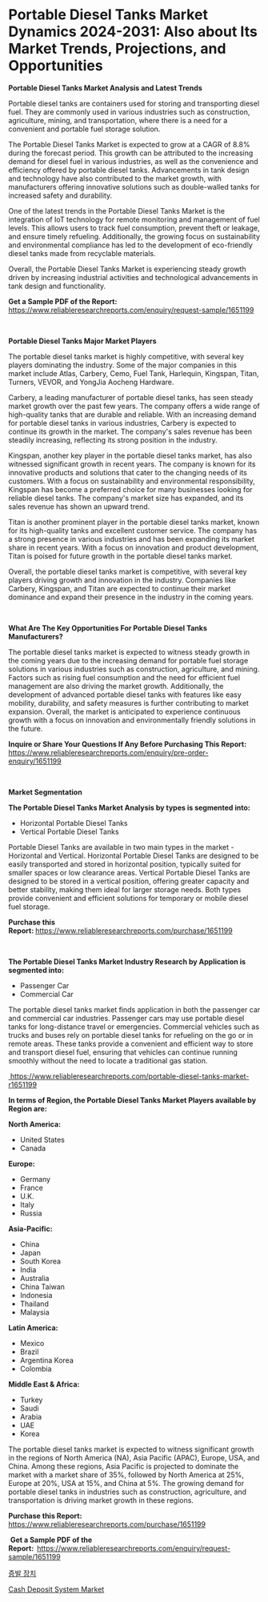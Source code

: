 <p><h1>Portable Diesel Tanks Market Dynamics 2024-2031: Also about Its Market Trends, Projections, and Opportunities</h1></p><p><strong>Portable Diesel Tanks Market Analysis and Latest Trends</strong></p>
<p><p>Portable diesel tanks are containers used for storing and transporting diesel fuel. They are commonly used in various industries such as construction, agriculture, mining, and transportation, where there is a need for a convenient and portable fuel storage solution.</p><p>The Portable Diesel Tanks Market is expected to grow at a CAGR of 8.8% during the forecast period. This growth can be attributed to the increasing demand for diesel fuel in various industries, as well as the convenience and efficiency offered by portable diesel tanks. Advancements in tank design and technology have also contributed to the market growth, with manufacturers offering innovative solutions such as double-walled tanks for increased safety and durability.</p><p>One of the latest trends in the Portable Diesel Tanks Market is the integration of IoT technology for remote monitoring and management of fuel levels. This allows users to track fuel consumption, prevent theft or leakage, and ensure timely refueling. Additionally, the growing focus on sustainability and environmental compliance has led to the development of eco-friendly diesel tanks made from recyclable materials.</p><p>Overall, the Portable Diesel Tanks Market is experiencing steady growth driven by increasing industrial activities and technological advancements in tank design and functionality.</p></p>
<p><strong>Get a Sample PDF of the Report:&nbsp;</strong> <a href="https://www.reliableresearchreports.com/enquiry/request-sample/1651199">https://www.reliableresearchreports.com/enquiry/request-sample/1651199</a></p>
<p>&nbsp;</p>
<p><strong>Portable Diesel Tanks Major Market Players</strong></p>
<p><p>The portable diesel tanks market is highly competitive, with several key players dominating the industry. Some of the major companies in this market include Atlas, Carbery, Cemo, Fuel Tank, Harlequin, Kingspan, Titan, Turners, VEVOR, and YongJia Aocheng Hardware.</p><p>Carbery, a leading manufacturer of portable diesel tanks, has seen steady market growth over the past few years. The company offers a wide range of high-quality tanks that are durable and reliable. With an increasing demand for portable diesel tanks in various industries, Carbery is expected to continue its growth in the market. The company's sales revenue has been steadily increasing, reflecting its strong position in the industry.</p><p>Kingspan, another key player in the portable diesel tanks market, has also witnessed significant growth in recent years. The company is known for its innovative products and solutions that cater to the changing needs of its customers. With a focus on sustainability and environmental responsibility, Kingspan has become a preferred choice for many businesses looking for reliable diesel tanks. The company's market size has expanded, and its sales revenue has shown an upward trend.</p><p>Titan is another prominent player in the portable diesel tanks market, known for its high-quality tanks and excellent customer service. The company has a strong presence in various industries and has been expanding its market share in recent years. With a focus on innovation and product development, Titan is poised for future growth in the portable diesel tanks market.</p><p>Overall, the portable diesel tanks market is competitive, with several key players driving growth and innovation in the industry. Companies like Carbery, Kingspan, and Titan are expected to continue their market dominance and expand their presence in the industry in the coming years.</p></p>
<p>&nbsp;</p>
<p><strong>What Are The Key Opportunities For Portable Diesel Tanks Manufacturers?</strong></p>
<p><p>The portable diesel tanks market is expected to witness steady growth in the coming years due to the increasing demand for portable fuel storage solutions in various industries such as construction, agriculture, and mining. Factors such as rising fuel consumption and the need for efficient fuel management are also driving the market growth. Additionally, the development of advanced portable diesel tanks with features like easy mobility, durability, and safety measures is further contributing to market expansion. Overall, the market is anticipated to experience continuous growth with a focus on innovation and environmentally friendly solutions in the future.</p></p>
<p><strong>Inquire or Share Your Questions If Any Before Purchasing This Report:</strong> <a href="https://www.reliableresearchreports.com/enquiry/pre-order-enquiry/1651199">https://www.reliableresearchreports.com/enquiry/pre-order-enquiry/1651199</a></p>
<p>&nbsp;</p>
<p><strong>Market Segmentation</strong></p>
<p><strong>The Portable Diesel Tanks Market Analysis by types is segmented into:</strong></p>
<p><ul><li>Horizontal Portable Diesel Tanks</li><li>Vertical Portable Diesel Tanks</li></ul></p>
<p><p>Portable Diesel Tanks are available in two main types in the market - Horizontal and Vertical. Horizontal Portable Diesel Tanks are designed to be easily transported and stored in horizontal position, typically suited for smaller spaces or low clearance areas. Vertical Portable Diesel Tanks are designed to be stored in a vertical position, offering greater capacity and better stability, making them ideal for larger storage needs. Both types provide convenient and efficient solutions for temporary or mobile diesel fuel storage.</p></p>
<p><strong>Purchase this Report:&nbsp;</strong><a href="https://www.reliableresearchreports.com/purchase/1651199">https://www.reliableresearchreports.com/purchase/1651199</a></p>
<p>&nbsp;</p>
<p><strong>The Portable Diesel Tanks Market Industry Research by Application is segmented into:</strong></p>
<p><ul><li>Passenger Car</li><li>Commercial Car</li></ul></p>
<p><p>The portable diesel tanks market finds application in both the passenger car and commercial car industries. Passenger cars may use portable diesel tanks for long-distance travel or emergencies. Commercial vehicles such as trucks and buses rely on portable diesel tanks for refueling on the go or in remote areas. These tanks provide a convenient and efficient way to store and transport diesel fuel, ensuring that vehicles can continue running smoothly without the need to locate a traditional gas station.</p></p>
<p><a href="https://www.reliableresearchreports.com/portable-diesel-tanks-market-r1651199">&nbsp;https://www.reliableresearchreports.com/portable-diesel-tanks-market-r1651199</a></p>
<p><strong>In terms of Region, the Portable Diesel Tanks Market Players available by Region are:</strong></p>
<p>
    <p> <strong> North America: </strong>
        <ul>
            <li>United States</li>
            <li>Canada</li>
        </ul>
        </p> 
    <p> <strong> Europe: </strong>
        <ul>
            <li>Germany</li>
            <li>France</li>
            <li>U.K.</li>
            <li>Italy</li>
            <li>Russia</li>
        </ul>
        </p> 
    <p> <strong> Asia-Pacific: </strong>
        <ul>
            <li>China</li>
            <li>Japan</li>
            <li>South Korea</li>
            <li>India</li>
            <li>Australia</li>
            <li>China Taiwan</li>
            <li>Indonesia</li>
            <li>Thailand</li>
            <li>Malaysia</li>
        </ul>
        </p> 
    <p> <strong> Latin America: </strong>
        <ul>
            <li>Mexico</li>
            <li>Brazil</li>
            <li>Argentina Korea</li>
            <li>Colombia</li>
        </ul>
        </p> 
    <p> <strong> Middle East & Africa: </strong>
        <ul>
            <li>Turkey</li>
            <li>Saudi</li>
            <li>Arabia</li>
            <li>UAE</li>
            <li>Korea</li>
        </ul>
    </p>
    </p>
<p><p>The portable diesel tanks market is expected to witness significant growth in the regions of North America (NA), Asia Pacific (APAC), Europe, USA, and China. Among these regions, Asia Pacific is projected to dominate the market with a market share of 35%, followed by North America at 25%, Europe at 20%, USA at 15%, and China at 5%. The growing demand for portable diesel tanks in industries such as construction, agriculture, and transportation is driving market growth in these regions.</p></p>
<p><strong>Purchase this Report: </strong><a href="https://www.reliableresearchreports.com/purchase/1651199">https://www.reliableresearchreports.com/purchase/1651199</a></p>
<p>&nbsp;<strong>Get a Sample PDF of the Report:&nbsp;&nbsp;</strong><a href="https://www.reliableresearchreports.com/enquiry/request-sample/1651199">https://www.reliableresearchreports.com/enquiry/request-sample/1651199</a></p>
<p><strong></strong></p>
<p><p><a href="https://github.com/vdhdwjyp90142/Market-Research-Report-List-1/blob/main/254634325430.md">증발 장치</a></p><p><a href="https://github.com/lbird53714/Market-Research-Report-List-4/blob/main/cash-deposit-system-market.md">Cash Deposit System Market</a></p></p>